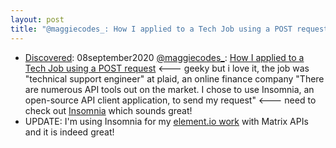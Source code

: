 ```yaml
---
layout: post
title: "@maggiecodes_: How I applied to a Tech Job using a POST request using Insomnia an open source REST API client"
---
```

*  [Discovered](http://rolandtanglao.com/2020/07/29/p1-blogthis-checkvist-list-links-to-blog/): 08september2020 [@maggiecodes_](https://twitter.com/maggiecodes_): [How I applied to a Tech Job using a POST request](https://dev.to/maggiecodes_/how-i-applied-to-a-tech-job-using-a-post-request-193d) <--- geeky but i love it, the job was "technical support engineer"  at plaid, an online finance company "There are numerous API tools out on the market. I chose to use Insomnia, an open-source API client  application, to send my request" <--- need to check out [Insomnia](https://insomnia.rest/) which sounds great!
  * UPDATE: I'm using Insomnia for my [element.io work](http://rolandtanglao.com/2020/12/20/p1-started-my-new-job-element-io-november30/) with Matrix APIs and it is indeed great!
